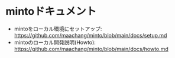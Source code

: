 # mintoドキュメント

- mintoをローカル環境にセットアップ: https://github.com/maachang/minto/blob/main/docs/setup.md
- mintoのローカル開発説明(Howto): https://github.com/maachang/minto/blob/main/docs/howto.md